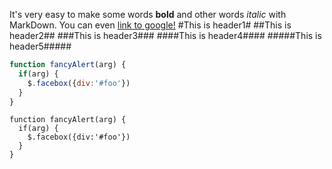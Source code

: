 It's very easy to make some words **bold** and other words *italic* with MarkDown.
You can even [link to google!](http://google.com)
#This is header1#
##This is header2##
###This is header3###
####This is header4####
#####This is header5#####
```javascript
function fancyAlert(arg) {
  if(arg) {
    $.facebox({div:'#foo'})
  }
}
```
    function fancyAlert(arg) {
      if(arg) {
        $.facebox({div:'#foo'})
      }
    }
